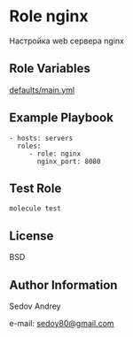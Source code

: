 Role nginx
==========

Настройка web сервера nginx

Role Variables
--------------

[defaults/main.yml](defaults/main.yml)


Example Playbook
----------------

    - hosts: servers
      roles:
         - role: nginx
           nginx_port: 8080

Test Role
---------

    molecule test

License
-------

BSD

Author Information
------------------

Sedov Andrey

e-mail: sedoy80@gmail.com
